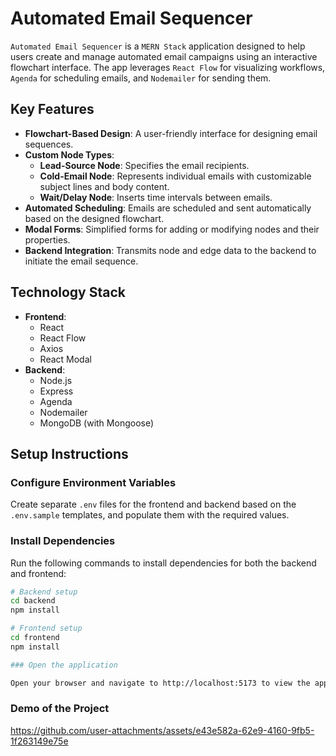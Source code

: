 # Automated Email Sequencer

`Automated Email Sequencer` is a `MERN Stack` application designed to help users create and manage automated email campaigns using an interactive flowchart interface. The app leverages `React Flow` for visualizing workflows, `Agenda` for scheduling emails, and `Nodemailer` for sending them.

## Key Features

- **Flowchart-Based Design**: A user-friendly interface for designing email sequences.
- **Custom Node Types**:
  - **Lead-Source Node**: Specifies the email recipients.
  - **Cold-Email Node**: Represents individual emails with customizable subject lines and body content.
  - **Wait/Delay Node**: Inserts time intervals between emails.
- **Automated Scheduling**: Emails are scheduled and sent automatically based on the designed flowchart.
- **Modal Forms**: Simplified forms for adding or modifying nodes and their properties.
- **Backend Integration**: Transmits node and edge data to the backend to initiate the email sequence.

## Technology Stack

- **Frontend**:
  - React
  - React Flow
  - Axios
  - React Modal
- **Backend**:
  - Node.js
  - Express
  - Agenda
  - Nodemailer
  - MongoDB (with Mongoose)

## Setup Instructions

### Configure Environment Variables

Create separate `.env` files for the frontend and backend based on the `.env.sample` templates, and populate them with the required values.

### Install Dependencies

Run the following commands to install dependencies for both the backend and frontend:

```bash
# Backend setup
cd backend
npm install

# Frontend setup
cd frontend
npm install

### Open the application

Open your browser and navigate to http://localhost:5173 to view the application.
```

### Demo of the Project


https://github.com/user-attachments/assets/e43e582a-62e9-4160-9fb5-1f263149e75e


